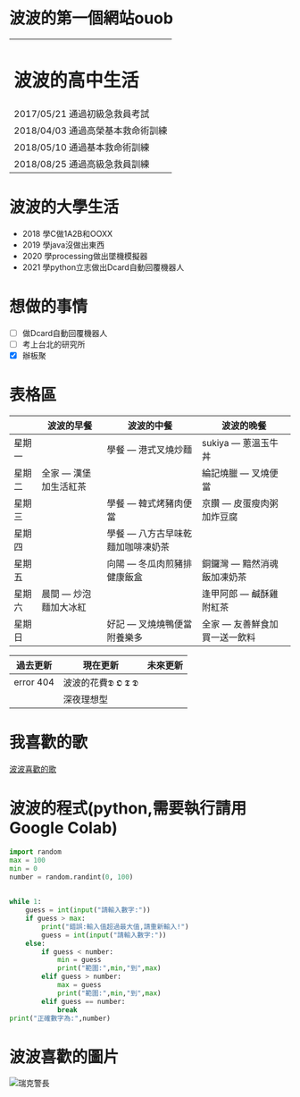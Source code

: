 # 波波的第一個網站ouob


<table>
    <tr>
        <td><h1>波波的高中生活</h1></td>
    </tr>
    <tr>
        <td>2017/05/21 通過初級急救員考試</td>
    </tr>
    <tr>
        <td>2018/04/03 通過高榮基本救命術訓練</td>
    </tr>
    <tr>
        <td>2018/05/10 通過基本救命術訓練</td>
    </tr>
     <tr>
        <td>2018/08/25 通過高級急救員訓練</td>
    </tr>
</table>

波波的大學生活
=========
* 2018 學C做1A2B和OOXX
* 2019 學java沒做出東西
* 2020 學processing做出墜機模擬器
* 2021 學python立志做出Dcard自動回覆機器人

想做的事情
=========
- [ ] 做Dcard自動回覆機器人
- [ ] 考上台北的研究所
- [x] 辦板聚

表格區
=====

|       |   波波的早餐        |          波波的中餐             |       波波的晚餐       |
|-------|--------------------|--------------------------------|-----------------------|
|星期一  |                    |學餐 — 港式叉燒炒麵              |sukiya — 蔥溫玉牛丼     |
|星期二  |全家 — 漢堡加生活紅茶|                                |綸記燒臘 — 叉燒便當      |
|星期三  |                    |學餐 — 韓式烤豬肉便當            |京饡 — 皮蛋瘦肉粥加炸豆腐 |
|星期四  |                    |學餐 — 八方古早味乾麵加咖啡凍奶茶 |                         |
|星期五  |                    |向陽 — 冬瓜肉煎豬排健康飯盒       |銅鑼灣 — 黯然消魂飯加凍奶茶|
|星期六  |晨間 — 炒泡麵加大冰紅 |                                |逢甲阿郎 — 鹹酥雞附紅茶    |
|星期日  |                    |好記 — 叉燒燒鴨便當附養樂多        |全家 — 友善鮮食加買一送一飲料|






| 過去更新  |     現在更新     |未來更新|
|----------|------------------|-------|
|error 404 |波波的花費𝕯 𝕺 𝕿 𝕯|       |
|          |深夜理想型         |       |


我喜歡的歌
=========
[波波喜歡的歌](https://www.youtube.com/watch?v=hPc7m1ffj3s)

波波的程式(python,需要執行請用Google Colab)
=========
```python
import random
max = 100
min = 0
number = random.randint(0, 100)
 
 
while 1:
    guess = int(input("請輸入數字:"))
    if guess > max:
        print("錯誤:輸入值超過最大值,請重新輸入!")
        guess = int(input("請輸入數字:"))
    else:
        if guess < number:
            min = guess
            print("範圍:",min,"到",max)
        elif guess > number:
            max = guess
            print("範圍:",min,"到",max)
        elif guess == number:
            break
print("正確數字為:",number)
```

# 波波喜歡的圖片
![瑞克警長](https://i.pinimg.com/originals/5a/bf/1d/5abf1d5725f05fdfa493d6afd2584343.jpg)
